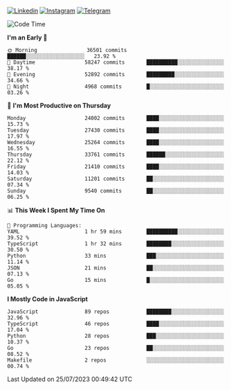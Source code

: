 [![Linkedin](https://img.shields.io/badge/-Archie-blue?style=flat-square&labelColor=gray&logo=Linkedin&logoColor=white&link=https://www.linkedin.com/in/archisdi)](https://www.linkedin.com/in/archisdi)
[![Instagram](https://img.shields.io/badge/-@archisdi-orange?style=flat-square&labelColor=gray&logo=Instagram&logoColor=white&link=https://www.instagram.com/archisdi)](https://www.instagram.com/archisdi)
[![Telegram](https://img.shields.io/badge/-aai-informational?style=flat-square&labelColor=gray&logo=telegram&logoColor=white&link=https://t.me/archisdi)](https://t.me/archisdi)

<!--START_SECTION:waka-->
![Code Time](http://img.shields.io/badge/Code%20Time-2%2C298%20hrs%2011%20mins-blue)

**I'm an Early 🐤** 

```text
🌞 Morning                36501 commits       ██████░░░░░░░░░░░░░░░░░░░   23.92 % 
🌆 Daytime                58247 commits       ██████████░░░░░░░░░░░░░░░   38.17 % 
🌃 Evening                52892 commits       █████████░░░░░░░░░░░░░░░░   34.66 % 
🌙 Night                  4968 commits        █░░░░░░░░░░░░░░░░░░░░░░░░   03.26 % 
```
📅 **I'm Most Productive on Thursday** 

```text
Monday                   24002 commits       ████░░░░░░░░░░░░░░░░░░░░░   15.73 % 
Tuesday                  27430 commits       ████░░░░░░░░░░░░░░░░░░░░░   17.97 % 
Wednesday                25264 commits       ████░░░░░░░░░░░░░░░░░░░░░   16.55 % 
Thursday                 33761 commits       ██████░░░░░░░░░░░░░░░░░░░   22.12 % 
Friday                   21410 commits       ████░░░░░░░░░░░░░░░░░░░░░   14.03 % 
Saturday                 11201 commits       ██░░░░░░░░░░░░░░░░░░░░░░░   07.34 % 
Sunday                   9540 commits        ██░░░░░░░░░░░░░░░░░░░░░░░   06.25 % 
```


📊 **This Week I Spent My Time On** 

```text
💬 Programming Languages: 
YAML                     1 hr 59 mins        ██████████░░░░░░░░░░░░░░░   39.52 % 
TypeScript               1 hr 32 mins        ████████░░░░░░░░░░░░░░░░░   30.50 % 
Python                   33 mins             ███░░░░░░░░░░░░░░░░░░░░░░   11.14 % 
JSON                     21 mins             ██░░░░░░░░░░░░░░░░░░░░░░░   07.13 % 
Go                       15 mins             █░░░░░░░░░░░░░░░░░░░░░░░░   05.05 % 
```

**I Mostly Code in JavaScript** 

```text
JavaScript               89 repos            ████████░░░░░░░░░░░░░░░░░   32.96 % 
TypeScript               46 repos            ████░░░░░░░░░░░░░░░░░░░░░   17.04 % 
Python                   28 repos            ███░░░░░░░░░░░░░░░░░░░░░░   10.37 % 
Go                       23 repos            ██░░░░░░░░░░░░░░░░░░░░░░░   08.52 % 
Makefile                 2 repos             ░░░░░░░░░░░░░░░░░░░░░░░░░   00.74 % 
```




 Last Updated on 25/07/2023 00:49:42 UTC
<!--END_SECTION:waka-->